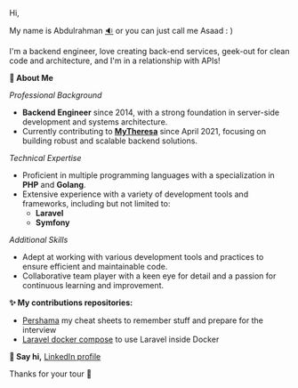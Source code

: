 Hi, 

My name is Abdulrahman [:sound:](https://www.pronouncenames.com/search?name=abdulrahman) or you can just call me Asaad : )

I'm a backend engineer, love creating back-end services, geek-out for clean code and architecture, and I'm in a relationship with APIs!

**🎥 About Me**

*Professional Background*
* **Backend Engineer** since 2014, with a strong foundation in server-side development and systems architecture.
* Currently contributing to [**MyTheresa**](https://github.com/mytheresa) since April 2021, focusing on building robust and scalable backend solutions.

*Technical Expertise*
* Proficient in multiple programming languages with a specialization in **PHP** and **Golang**.
* Extensive experience with a variety of development tools and frameworks, including but not limited to:
  * **Laravel**
  * **Symfony**

*Additional Skills*
* Adept at working with various development tools and practices to ensure efficient and maintainable code.
* Collaborative team player with a keen eye for detail and a passion for continuous learning and improvement.

**:sparkles: My contributions repositories:**
* [Pershama](https://github.com/abdulrahman19/Pershama) my cheat sheets to remember stuff and prepare for the interview
* [Laravel docker compose](https://github.com/abdulrahman19/Laravel-docker-compose) to use Laravel inside Docker

**:incoming_envelope: Say hi,** [LinkedIn profile](https://www.linkedin.com/in/abdulrahmanasaad/)

Thanks for your tour :wave:
